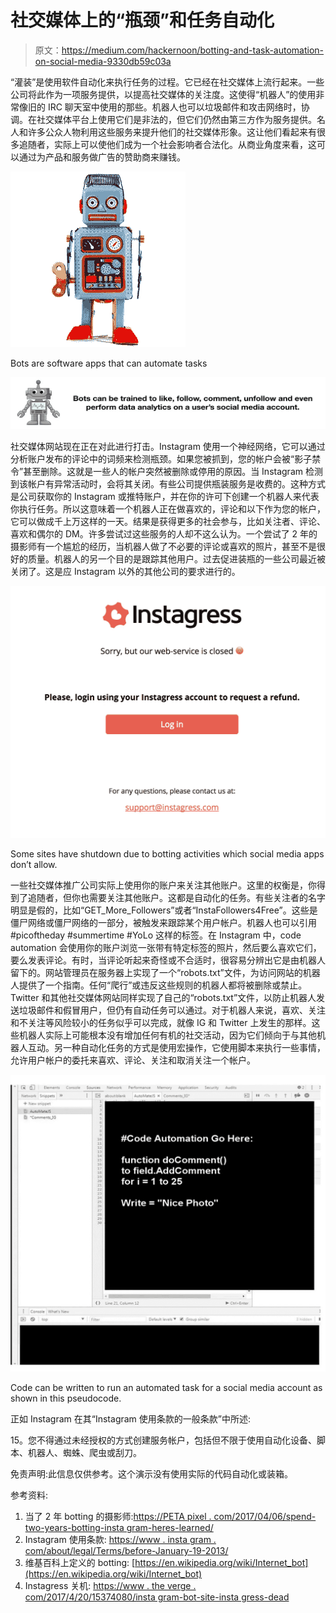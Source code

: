 # 社交媒体上的“瓶颈”和任务自动化

> 原文：<https://medium.com/hackernoon/botting-and-task-automation-on-social-media-9330db59c03a>

“灌装”是使用软件自动化来执行任务的过程。它已经在社交媒体上流行起来。一些公司将此作为一项服务提供，以提高社交媒体的关注度。这使得“机器人”的使用非常像旧的 IRC 聊天室中使用的那些。机器人也可以垃圾邮件和攻击网络时，协调。在社交媒体平台上使用它们是非法的，但它们仍然由第三方作为服务提供。名人和许多公众人物利用这些服务来提升他们的社交媒体形象。这让他们看起来有很多追随者，实际上可以使他们成为一个社会影响者合法化。从商业角度来看，这可以通过为产品和服务做广告的赞助商来赚钱。

![](img/0af00b67d0b6b3497fcc25a2f68f1c07.png)

Bots are software apps that can automate tasks

![](img/7c2ff79a4794a5f1c3c4c90f4475ca52.png)

社交媒体网站现在正在对此进行打击。Instagram 使用一个神经网络，它可以通过分析账户发布的评论中的词频来检测瓶颈。如果您被抓到，您的帐户会被“影子禁令”甚至删除。这就是一些人的帐户突然被删除或停用的原因。当 Instagram 检测到该帐户有异常活动时，会将其关闭。有些公司提供瓶装服务是收费的。这种方式是公司获取你的 Instagram 或推特账户，并在你的许可下创建一个机器人来代表你执行任务。所以这意味着一个机器人正在做喜欢的，评论和以下作为您的帐户，它可以做成千上万这样的一天。结果是获得更多的社会参与，比如关注者、评论、喜欢和偶尔的 DM。许多尝试过这些服务的人却不这么认为。一个尝试了 2 年的摄影师有一个尴尬的经历，当机器人做了不必要的评论或喜欢的照片，甚至不是很好的质量。机器人的另一个目的是跟踪其他用户。过去促进装瓶的一些公司最近被关闭了。这是应 Instagram 以外的其他公司的要求进行的。

![](img/6c9c0425d87d4232ccccc49745d58ba0.png)

Some sites have shutdown due to botting activities which social media apps don’t allow.

一些社交媒体推广公司实际上使用你的账户来关注其他账户。这里的权衡是，你得到了追随者，但你也需要关注其他账户。这都是自动化的任务。有些关注者的名字明显是假的，比如“GET_More_Followers”或者“InstaFollowers4Free”。这些是僵尸网络或僵尸网络的一部分，被触发来跟踪某个用户帐户。机器人也可以引用#picoftheday #summertime #YoLo 这样的标签。在 Instagram 中，code automation 会使用你的账户浏览一张带有特定标签的照片，然后要么喜欢它们，要么发表评论。有时，当评论听起来奇怪或不合适时，很容易分辨出它是由机器人留下的。网站管理员在服务器上实现了一个“robots.txt”文件，为访问网站的机器人提供了一个指南。任何“爬行”或违反这些规则的机器人都将被删除或禁止。Twitter 和其他社交媒体网站同样实现了自己的“robots.txt”文件，以防止机器人发送垃圾邮件和假冒用户，但仍有自动任务可以通过。对于机器人来说，喜欢、关注和不关注等风险较小的任务似乎可以完成，就像 IG 和 Twitter 上发生的那样。这些机器人实际上可能根本没有增加任何有机的社交活动，因为它们倾向于与其他机器人互动。另一种自动化任务的方式是使用宏操作，它使用脚本来执行一些事情，允许用户帐户的委托来喜欢、评论、关注和取消关注一个帐户。

![](img/c3e0b09bea2ef6a282b110c2bb8ce55b.png)

Code can be written to run an automated task for a social media account as shown in this pseudocode.

正如 Instagram 在其“Instagram 使用条款的一般条款”中所述:

15。您不得通过未经授权的方式创建服务帐户，包括但不限于使用自动化设备、脚本、机器人、蜘蛛、爬虫或刮刀。

免责声明:此信息仅供参考。这个演示没有使用实际的代码自动化或装箱。

参考资料:

1.  当了 2 年 botting 的摄影师:[https://PETA pixel . com/2017/04/06/spend-two-years-botting-insta gram-heres-learned/](https://petapixel.com/2017/04/06/spent-two-years-botting-instagram-heres-learned/)
2.  Instagram 使用条款:
    [https://www . insta gram . com/about/legal/Terms/before-January-19-2013/](https://www.instagram.com/about/legal/terms/before-january-19-2013/)
3.  维基百科上定义的 botting:
    [https://en.wikipedia.org/wiki/Internet_bot](https://en.wikipedia.org/wiki/Internet_bot)
4.  Instagress 关机:
    [https://www . the verge . com/2017/4/20/15374080/insta gram-bot-site-insta gress-dead](https://www.theverge.com/2017/4/20/15374080/instagram-bot-site-instagress-dead)